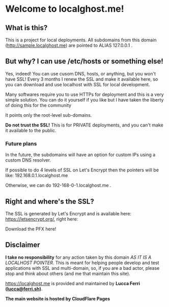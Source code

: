 
# Welcome to localghost.me!
## What is this?

This is a project for local deployments. All subdomains from this domain (http://sample.localghost.me) are pointed to ALIAS 127.0.0.1 .

## But why? I can use /etc/hosts or something else!

Yes, indeed! You can use cusom DNS, hosts, or anything, but you won't have SSL! Every 3 months I renew the SSL and make it available here, so you can download and use localhost with SSL for local development.

Many softwares require you to use HTTPs for deployment and this is a very simple solution. You can do it yourself if you like but I have taken the liberty of doing this for the community

It points only the root-level sub-domains.

**Do not trust the SSL!** This is for PRIVATE deployments, and you can't make it available to the public.

### Future plans
In the future, the subdomains will have an option for custom IPs using a custom DNS resolver.

If possible to do 4 levels of SSL on Let's Encrypt then the pointers will be like: 192.168.0.1.localghost.me

Otherwise, we can do 192-168-0-1.localghost.me .

## Right and where's the SSL?

The SSL is generated by Let's Encrypt and is available here: https://letsencrypt.org/, right here:

Download the PFX here!



## Disclaimer

**I take no responsibility** for any action taken by this domain *AS IT IS A LOCALHOST POINTER*. This is meant for helping people develop and test applications with SSL and multi-domain, so, if you are a bad actor, please stop and think about others (and me that maintain this site).

https://localghost.me is provided and maintained by **Lucca Ferri (lucca@ferri.sh)**.

**The main website is hosted by CloudFlare Pages**

